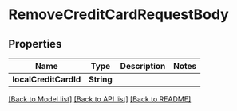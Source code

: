 # RemoveCreditCardRequestBody

## Properties
Name | Type | Description | Notes
------------ | ------------- | ------------- | -------------
**localCreditCardId** | **String** |  | 

[[Back to Model list]](../README.md#documentation-for-models) [[Back to API list]](../README.md#documentation-for-api-endpoints) [[Back to README]](../README.md)


